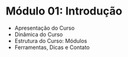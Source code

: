 # Módulo 01: Introdução

* Apresentação do Curso
* Dinâmica do Curso
* Estrutura do Curso: Módulos
* Ferramentas, Dicas e Contato